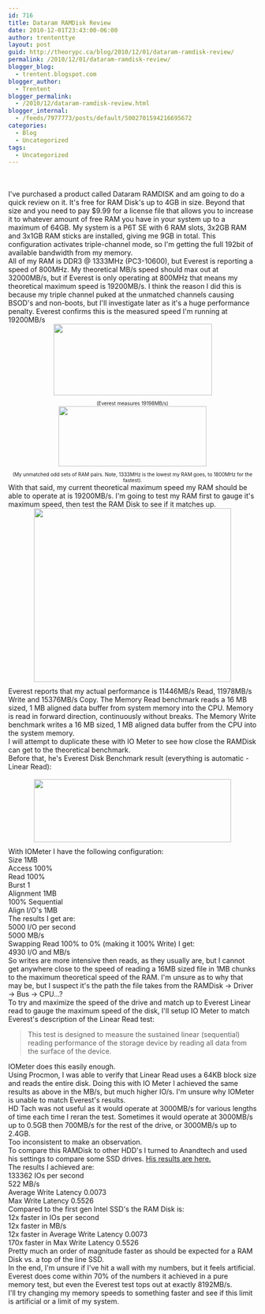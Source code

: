 ```yaml
---
id: 716
title: Dataram RAMDisk Review
date: 2010-12-01T23:43:00-06:00
author: trententtye
layout: post
guid: http://theorypc.ca/blog/2010/12/01/dataram-ramdisk-review/
permalink: /2010/12/01/dataram-ramdisk-review/
blogger_blog:
  - trentent.blogspot.com
blogger_author:
  - Trentent
blogger_permalink:
  - /2010/12/dataram-ramdisk-review.html
blogger_internal:
  - /feeds/7977773/posts/default/5002701594216695672
categories:
  - Blog
  - Uncategorized
tags:
  - Uncategorized
---
```

<div style="text-align: center;">
  <span><u><br /></u></span>
</div>



<div style="text-align: center;">
  <span><u><br /></u></span>
</div>



<div style="text-align: left;">
  I've purchased a product called Dataram RAMDISK and am going to do a quick review on it. It's free for RAM Disk's up to 4GB in size. Beyond that size and you need to pay $9.99 for a license file that allows you to increase it to whatever amount of free RAM you have in your system up to a maximum of 64GB. My system is a P6T SE with 6 RAM slots, 3x2GB RAM and 3x1GB RAM sticks are installed, giving me 9GB in total. This configuration activates triple-channel mode, so I'm getting the full 192bit of available bandwidth from my memory.
</div>

<div>
</div>

<div>
  All of my RAM is DDR3 @ 1333MHz (PC3-10600), but Everest is reporting a speed of 800MHz. My theoretical MB/s speed should max out at 32000MB/s, but if Everest is only operating at 800MHz that means my theoretical maximum speed is 19200MB/s. I think the reason I did this is because my triple channel puked at the unmatched channels causing BSOD's and non-boots, but I'll investigate later as it's a huge performance penalty. Everest confirms this is the measured speed I'm running at 19200MB/s
</div>

<div>
</div>

<div>
  <a href="http://3.bp.blogspot.com/_E0GX9VvxUBU/TPc5IZwwgNI/AAAAAAAAAFg/Bmby28E2hZo/s1600/Everest-PC8500.png"><img src="http://3.bp.blogspot.com/_E0GX9VvxUBU/TPc5IZwwgNI/AAAAAAAAAFg/Bmby28E2hZo/s400/Everest-PC8500.png" border="0" alt="" id="BLOGGER_PHOTO_ID_5545964282647183570" style="display: block; margin-top: 0px; margin-right: auto; margin-bottom: 10px; margin-left: auto; text-align: center; cursor: pointer; width: 321px; height: 145px; " /></a>
</div>

<div style="text-align: center;">
  <span style="font-size: x-small;">(Everest measures 19198MB/s)</span>
</div>

<div>
</div>

<div>
  <a href="http://2.bp.blogspot.com/_E0GX9VvxUBU/TPc566dNrDI/AAAAAAAAAFo/7-9Jlh_FH_s/s1600/RAM-Types.png"><img src="http://2.bp.blogspot.com/_E0GX9VvxUBU/TPc566dNrDI/AAAAAAAAAFo/7-9Jlh_FH_s/s400/RAM-Types.png" border="0" alt="" id="BLOGGER_PHOTO_ID_5545965150417038386" style="display: block; margin-top: 0px; margin-right: auto; margin-bottom: 10px; margin-left: auto; text-align: center; cursor: pointer; width: 300px; height: 122px; " /></a>
</div>

<div style="text-align: center;">
  <span style="font-size: x-small;">(My unmatched odd sets of RAM pairs. Note, 1333MHz is the lowest my RAM goes, to 1800MHz for the fastest).</span>
</div>

<div>
</div>

<div>
</div>

<div>
</div>

<div>
  With that said, my current theoretical maximum speed my RAM should be able to operate at is 19200MB/s. I'm going to test my RAM first to gauge it's maximum speed, then test the RAM Disk to see if it matches up.
</div>

<div>
</div>

<div style="text-align: center;">
  <a href="http://2.bp.blogspot.com/_E0GX9VvxUBU/TPc-ZuaufCI/AAAAAAAAAFw/zxBUkg3irEY/s1600/Memory-Benchmark.png"><span style="color: rgb(0, 0, 0); -webkit-text-decorations-in-effect: none; "></span></a><a href="http://2.bp.blogspot.com/_E0GX9VvxUBU/TPc-ZuaufCI/AAAAAAAAAFw/zxBUkg3irEY/s1600/Memory-Benchmark.png"><img src="http://2.bp.blogspot.com/_E0GX9VvxUBU/TPc-ZuaufCI/AAAAAAAAAFw/zxBUkg3irEY/s400/Memory-Benchmark.png" border="0" alt="" id="BLOGGER_PHOTO_ID_5545970077807836194" style="display: block; margin-top: 0px; margin-right: auto; margin-bottom: 10px; margin-left: auto; text-align: center; cursor: pointer; width: 400px; height: 352px; " /></a>
</div>

<div>
</div>

<div>
  Everest reports that my actual performance is 11446MB/s Read, 11978MB/s Write and 15376MB/s Copy. The Memory Read benchmark reads a 16 MB sized, 1 MB aligned data buffer from system memory into the CPU. Memory is read in forward direction, continuously without breaks. The Memory Write benchmark writes a 16 MB sized, 1 MB aligned data buffer from the CPU into the system memory.
</div>

<div>
</div>

<div>
  I will attempt to duplicate these with IO Meter to see how close the RAMDisk can get to the theoretical benchmark.
</div>

<div>
</div>

<div>
  Before that, he's Everest Disk Benchmark result (everything is automatic - Linear Read):
</div>

<div style="text-align: center;">
  <a href="http://2.bp.blogspot.com/_E0GX9VvxUBU/TPc-ZuaufCI/AAAAAAAAAFw/zxBUkg3irEY/s1600/Memory-Benchmark.png"><br /></a>
</div>

<div>
  <a href="http://2.bp.blogspot.com/_E0GX9VvxUBU/TPdBi6dBvSI/AAAAAAAAAF4/XS2wMhLePAQ/s1600/linear-read.png"><img src="http://2.bp.blogspot.com/_E0GX9VvxUBU/TPdBi6dBvSI/AAAAAAAAAF4/XS2wMhLePAQ/s400/linear-read.png" border="0" alt="" id="BLOGGER_PHOTO_ID_5545973534192418082" style="display: block; margin-top: 0px; margin-right: auto; margin-bottom: 10px; margin-left: auto; text-align: center; cursor: pointer; width: 400px; height: 128px; " /></a>
</div>

<div>
</div>

<div>
  With IOMeter I have the following configuration:
</div>

<div>
  Size 1MB
</div>

<div>
  Access 100%
</div>

<div>
  Read 100%
</div>

<div>
  Burst 1
</div>

<div>
  Alignment 1MB
</div>

<div>
  100% Sequential
</div>

<div>
  Align I/O's 1MB
</div>

<div>
</div>

<div>
  The results I get are:
</div>

<div>
  5000 I/O per second
</div>

<div>
  5000 MB/s
</div>

<div>
</div>

<div>
  Swapping Read 100% to 0% (making it 100% Write) I get:
</div>

<div>
  4930 I/O and MB/s
</div>

<div>
</div>

<div>
  So writes are more intensive then reads, as they usually are, but I cannot get anywhere close to the speed of reading a 16MB sized file in 1MB chunks to the maximum theoretical speed of the RAM. I'm unsure as to why that may be, but I suspect it's the path the file takes from the RAMDisk -> Driver -> Bus -> CPU...?
</div>

<div>
</div>

<div>
  To try and maximize the speed of the drive and match up to Everest Linear read to gauge the maximum speed of the disk, I'll setup IO Meter to match Everest's description of the Linear Read test:
</div>

<div>
  <div>
    <blockquote>
      <p>
        This test is designed to measure the sustained linear (sequential) reading performance of the storage device by reading all data from the surface of the device.
      </p>
    </blockquote>
  </div>
</div>

<div>
</div>

<div>
  IOMeter does this easily enough.
</div>

<div>
</div>

<div>
  Using Procmon, I was able to verify that Linear Read uses a 64KB block size and reads the entire disk. Doing this with IO Meter I achieved the same results as above in the MB/s, but much higher IO/s. I'm unsure why IOMeter is unable to match Everest's results.
</div>

<div>
</div>

<div>
  HD Tach was not useful as it would operate at 3000MB/s for various lengths of time each time I reran the test. Sometimes it would operate at 3000MB/s up to 0.5GB then 700MB/s for the rest of the drive, or 3000MB/s up to 2.4GB.
</div>

<div>
</div>

<div>
  Too inconsistent to make an observation.
</div>

<div>
</div>

<div>
  To compare this RAMDisk to other HDD's I turned to Anandtech and used his settings to compare some SSD drives. <a href="http://www.anandtech.com/show/2614/8">His results are here.</a>
</div>

<div>
</div>

<div>
  The results I achieved are:
</div>

<div>
  133362 IOs per second
</div>

<div>
  522 MB/s
</div>

<div>
  Average Write Latency 0.0073
</div>

<div>
  Max Write Latency 0.5526
</div>

<div>
</div>

<div>
  Compared to the first gen Intel SSD's the RAM Disk is:
</div>

<div>
  <div>
    12x faster in IOs per second
  </div>
  
  <div>
    12x faster in MB/s
  </div>
  
  <div>
    12x faster in Average Write Latency 0.0073
  </div>
  
  <div>
    170x faster in Max Write Latency 0.5526
  </div>
</div>

<div>
</div>

<div>
  Pretty much an order of magnitude faster as should be expected for a RAM Disk vs. a top of the line SSD.
</div>

<div>
</div>

<div>
  In the end, I'm unsure if I've hit a wall with my numbers, but it feels artificial. Everest does come within 70% of the numbers it achieved in a pure memory test, but even the Everest test tops out at exactly 8192MB/s.
</div>

<div>
</div>

<div>
  I'll try changing my memory speeds to something faster and see if this limit is artificial or a limit of my system.
</div>

<!-- AddThis Advanced Settings generic via filter on the_content -->

<!-- AddThis Share Buttons generic via filter on the_content -->